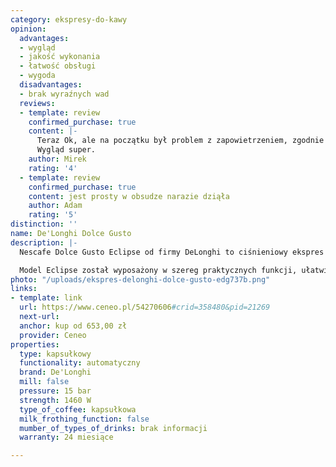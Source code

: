 ```yaml
---
category: ekspresy-do-kawy
opinion:
  advantages:
  - wygląd
  - jakość wykonania
  - łatwość obsługi
  - wygoda
  disadvantages:
  - brak wyraźnych wad
  reviews:
  - template: review
    confirmed_purchase: true
    content: |-
      Teraz Ok, ale na początku był problem z zapowietrzeniem, zgodnie z doradztwem miłej pani z infolinii DG trzeba było kilkanaście - kilkadziesiąt razy włożyć i wyjąć pełny zbiornik z wodą. W moim przypadku było to chyba z pięćdziesiąt razy, przestałem wierzyć, że ruszy. Ale ruszył i działa.
      Wygląd super.
    author: Mirek
    rating: '4'
  - template: review
    confirmed_purchase: true
    content: jest prosty w obsudze narazie dziąła
    author: Adam
    rating: '5'
distinction: ''
name: De'Longhi Dolce Gusto
description: |-
  Nescafe Dolce Gusto Eclipse od firmy DeLonghi to ciśnieniowy ekspres kapsułkowy z systemem ogrzewania termoobiegowego i możliwością regulowania wysokości tacki. Urządzenie umożliwia przygotowanie szerokiej gamy gorących napojów, takich jak kawa, herbata, a nawet gorąca czekolada. To praktyczny gadżet kuchenny o nieprzeciętnym designie.

  Model Eclipse został wyposażony w szereg praktycznych funkcji, ułatwiających przygotowanie napojów. Ogrzewanie systemem termoobiegu w połączeniu z wyważonym ciśnieniem gwarantuje odpowiednią intensywność i temperaturę, indywidualną dla każdego rodzaju kawy. Dzięki systemowi kapsułek użytkownik ma do wyboru niemal nieograniczoną ilość napojów, nie tylko kawowych, o zróżnicowanym rodzaju i smaku. Dotyczy to również napojów zimnych. Panel dotykowy ekspresu pozwala dostosować optymalną ilość wody dla przygotowywanego napoju. Dzięki funkcji oszczędności energetycznej ekspres wyłącza się samoczynnie już po 5 minutach od zakończenia użytkowania.
photo: "/uploads/ekspres-delonghi-dolce-gusto-edg737b.png"
links:
- template: link
  url: https://www.ceneo.pl/54270606#crid=358480&pid=21269
  next-url:
  anchor: kup od 653,00 zł
  provider: Ceneo
properties:
  type: kapsułkowy
  functionality: automatyczny
  brand: De'Longhi
  mill: false
  pressure: 15 bar
  strength: 1460 W
  type_of_coffee: kapsułkowa
  milk_frothing_function: false
  mumber_of_types_of_drinks: brak informacji
  warranty: 24 miesiące

---
```

